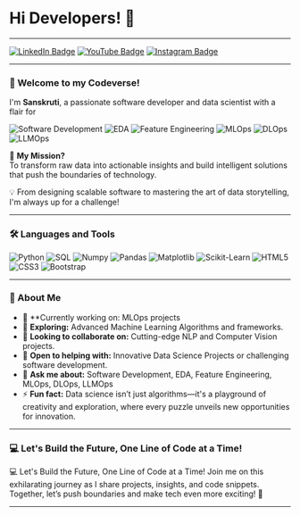 # Hi Developers! 👋  

---

[![LinkedIn Badge](https://img.shields.io/badge/-LinkedIn-0a66c2?style=for-the-badge&logo=LinkedIn&logoColor=white)](https://www.linkedin.com/in/sanskruti-n-0b866733b/)    [![YouTube Badge](https://img.shields.io/badge/-YouTube-FF0000?style=for-the-badge&logo=YouTube&logoColor=white)](https://www.youtube.com/@SanskrutiN)    [![Instagram Badge](https://img.shields.io/badge/-Instagram-e1306c?style=for-the-badge&logo=Instagram&logoColor=white)](https://www.instagram.com/your_instagram_handle/)  

---

### **🚀 Welcome to my Codeverse!**  

I'm **Sanskruti**, a passionate software developer and data scientist with a flair for 
<p> <img alt="Software Development" src="https://img.shields.io/badge/Software_Development-4CAF50?style=for-the-badge&logo=code&logoColor=white"/> <img alt="EDA" src="https://img.shields.io/badge/EDA-FFC107?style=for-the-badge&logo=chart-bar&logoColor=white"/> <img alt="Feature Engineering" src="https://img.shields.io/badge/Feature_Engineering-2196F3?style=for-the-badge&logo=data&logoColor=white"/> <img alt="MLOps" src="https://img.shields.io/badge/MLOps-E91E63?style=for-the-badge&logo=opsgenie&logoColor=white"/> <img alt="DLOps" src="https://img.shields.io/badge/DLOps-9C27B0?style=for-the-badge&logo=deepmind&logoColor=white"/> <img alt="LLMOps" src="https://img.shields.io/badge/LLMOps-FF5722?style=for-the-badge&logo=openai&logoColor=white"/> </p>  

🌟 **My Mission?**  
To transform raw data into actionable insights and build intelligent solutions that push the boundaries of technology.  

💡 From designing scalable software to mastering the art of data storytelling, I'm always up for a challenge!  

---

### **🛠️ Languages and Tools**  

<p>
  <img alt="Python" src="https://img.shields.io/badge/Python-3776AB?style=for-the-badge&logo=python&logoColor=white"/>
  <img alt="SQL" src="https://img.shields.io/badge/SQL-F29111?style=for-the-badge&logo=sql&logoColor=white"/>
  <img alt="Numpy" src="https://img.shields.io/badge/Numpy-013243?style=for-the-badge&logo=numpy&logoColor=white"/>
  <img alt="Pandas" src="https://img.shields.io/badge/Pandas-150458?style=for-the-badge&logo=pandas&logoColor=white"/>
  <img alt="Matplotlib" src="https://img.shields.io/badge/Matplotlib-11557C?style=for-the-badge&logo=matplotlib&logoColor=white"/>
  <img alt="Scikit-Learn" src="https://img.shields.io/badge/Scikit_Learn-F7931E?style=for-the-badge&logo=scikitlearn&logoColor=white"/>
  <img alt="HTML5" src="https://img.shields.io/badge/HTML5-E34F26?style=for-the-badge&logo=html5&logoColor=white"/>
  <img alt="CSS3" src="https://img.shields.io/badge/CSS3-264DE4?style=for-the-badge&logo=css3&logoColor=white"/>
  <img alt="Bootstrap" src="https://img.shields.io/badge/Bootstrap-563D7C?style=for-the-badge&logo=bootstrap&logoColor=white"/>
</p>  

---

### **🌟 About Me**

- 🔭 **Currently working on: MLOps projects
- 🌱 **Exploring:** Advanced Machine Learning Algorithms and frameworks.  
- 👯 **Looking to collaborate on:** Cutting-edge NLP and Computer Vision projects.  
- 🤔 **Open to helping with:** Innovative Data Science Projects or challenging software development.  
- 💬 **Ask me about:** Software Development, EDA, Feature Engineering, MLOps, DLOps, LLMOps
- ⚡ **Fun fact:** Data science isn’t just algorithms—it's a playground of creativity and exploration, where every puzzle unveils new opportunities for innovation.  

---

### **💻 Let's Build the Future, One Line of Code at a Time!**

<p>
  💻 Let's Build the Future, One Line of Code at a Time!
  Join me on this exhilarating journey as I share projects, insights, and code snippets. Together, let’s push boundaries and make tech even more exciting! 🚀
</p>

---



